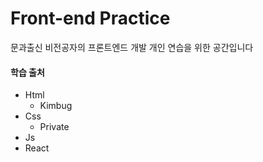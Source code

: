# Front-end Practice

문과출신 비전공자의 프론트엔드 개발 개인 연습을 위한 공간입니다

#### 학습 출처

- Html
  - Kimbug
- Css
  - Private
- Js
- React
